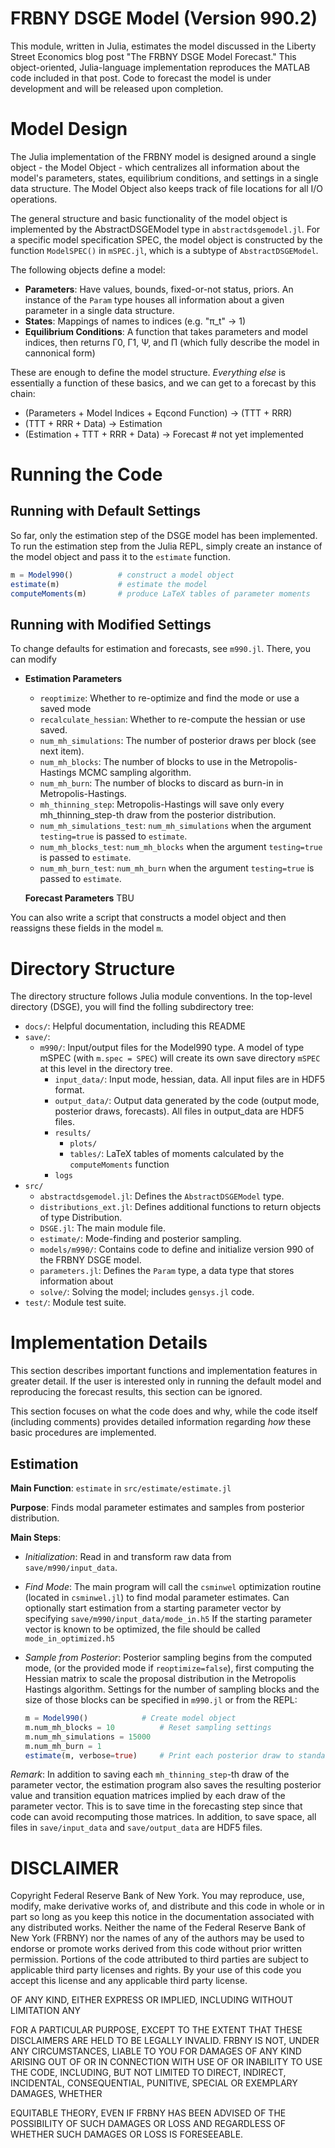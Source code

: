 # FRBNY DSGE Model (Version 990.2)

This module, written in Julia, estimates the model discussed in the
Liberty Street Economics blog post "The FRBNY DSGE Model Forecast."
This object-oriented, Julia-language implementation reproduces the
MATLAB code included in that post. Code to forecast the model is under
development and will be released upon completion.

# Model Design

The Julia implementation of the FRBNY model is designed around a
single object - the Model Object - which centralizes all information
about the model's parameters, states, equilibrium conditions, and
settings in a single data structure. The Model Object also keeps track
of file locations for all I/O operations. 

The general structure and basic functionality of the model object is
implemented by the AbstractDSGEModel type in
`abstractdsgemodel.jl`. For a specific model specification SPEC, the
model object is constructed by the function `ModelSPEC()` in
`mSPEC.jl`, which is a subtype of `AbstractDSGEModel`.

The following objects define a model:

- __Parameters__: Have values, bounds, fixed-or-not status, priors. An
  instance of the `Param` type houses all information about a given
  parameter in a single data structure.
- __States__: Mappings of names to indices (e.g. "π_t" -> 1)
- __Equilibrium Conditions__: A function that takes parameters and model
  indices, then returns Γ0, Γ1, Ψ, and Π (which fully describe the model in cannonical form)

These are enough to define the model structure. _Everything else_ is
essentially a function of these basics, and we can get to a forecast by
this chain:

- (Parameters + Model Indices + Eqcond Function) -> (TTT + RRR)
- (TTT + RRR + Data) -> Estimation
- (Estimation + TTT + RRR + Data) -> Forecast      # not yet implemented


# Running the Code

## Running with Default Settings

So far, only the estimation step of the DSGE model has been
implemented. To run the estimation step from the Julia REPL, simply
create an instance of the model object and pass it to the `estimate`
function.

```julia
m = Model990()          # construct a model object
estimate(m)             # estimate the model
computeMoments(m)       # produce LaTeX tables of parameter moments
```


## Running with Modified Settings

To change defaults for estimation and forecasts, see `m990.jl`. There, you can modify

- **Estimation Parameters**
  - `reoptimize`: Whether to re-optimize and find the mode or use a saved mode
  - `recalculate_hessian`: Whether to re-compute the hessian or use saved.
  - `num_mh_simulations`: The number of posterior draws per block (see next item).
  - `num_mh_blocks`: The number of blocks to use in the Metropolis-Hastings MCMC sampling algorithm.
  - `num_mh_burn`: The number of blocks to discard as burn-in in Metropolis-Hastings.
  - `mh_thinning_step`: Metropolis-Hastings will save only every mh_thinning_step-th draw from the posterior distribution.
  - `num_mh_simulations_test`: `num_mh_simulations` when the argument `testing=true` is passed to `estimate`.
  - `num_mh_blocks_test`: `num_mh_blocks` when the argument `testing=true` is passed to `estimate`.
  - `num_mh_burn_test`: `num_mh_burn` when the argument `testing=true` is passed to `estimate`.

  **Forecast Parameters**
  TBU 

You can also write a script that constructs a model object and then reassigns these fields in the model `m`.

# Directory Structure

The directory structure follows Julia module conventions. In the
top-level directory (DSGE), you will find the folling subdirectory
tree:

  - `docs/`: Helpful documentation, including this README
  - `save/`: 
     - `m990/`: Input/output files for the Model990 type. A model of
       type mSPEC (with `m.spec = SPEC`) will create its own save directory `mSPEC` at this
       level in the directory tree.
        - `input_data/`: Input mode, hessian, data. All input files are in HDF5 format.
     	- `output_data/`: Output data generated by the code (output
               mode, posterior draws, forecasts). All files in
               output_data are HDF5 files.
     	- `results/`
       	  - `plots/`
       	  - `tables/`: LaTeX tables of moments calculated by the `computeMoments` function
     	- `logs`
  - `src/`
     - `abstractdsgemodel.jl`: Defines the `AbstractDSGEModel` type.
     - `distributions_ext.jl`: Defines additional functions to return objects of type Distribution.
     - `DSGE.jl`: The main module file.
     - `estimate/`: Mode-finding and posterior sampling.
     - `models/m990/`: Contains code to define and initialize version 990 of the FRBNY DSGE model.
     - `parameters.jl`: Defines the `Param` type, a data type that stores information about
     - `solve/`: Solving the model; includes `gensys.jl` code.
  - `test/`: Module test suite.
   

# Implementation Details

This section describes important functions and implementation features in greater detail. If the user
is interested only in running the default model and reproducing the forecast
results, this section can be ignored.

This section focuses on what the code does and why, while the code itself
(including comments) provides detailed information regarding *how* these basic
procedures are implemented.


## Estimation

**Main Function**: `estimate` in `src/estimate/estimate.jl`

**Purpose**: Finds modal parameter estimates and samples from posterior distribution. 

**Main Steps**: 

- *Initialization*: Read in and transform raw data from `save/m990/input_data`. 

- *Find Mode*: The main program will call the `csminwel` optimization
  routine (located in `csminwel.jl`) to find modal parameter
  estimates. Can optionally start estimation from a starting parameter
  vector by specifying `save/m990/input_data/mode_in.h5` If the
  starting parameter vector is known to be optimized, the file should
  be called `mode_in_optimized.h5`

- *Sample from Posterior*: Posterior sampling begins from the computed
  mode, (or the provided mode if `reoptimize=false`), first computing
  the Hessian matrix to scale the proposal distribution in the
  Metropolis Hastings algorithm. Settings for the number of sampling
  blocks and the size of those blocks can be specified in
  `m990.jl` or from the REPL:

  ```julia
  m = Model990()			# Create model object
  m.num_mh_blocks = 10			# Reset sampling settings
  m.num_mh_simulations = 15000
  m.num_mh_burn = 1			
  estimate(m, verbose=true)		# Print each posterior draw to standard out
  ```

*Remark*: In addition to saving each `mh_thinning_step`-th draw of the parameter vector, the
estimation program also saves the resulting posterior value and transition
equation matrices implied by each draw of the parameter vector. This is to save
time in the forecasting step since that code can avoid recomputing those
matrices. In addition, to save space, all files in `save/input_data` and `save/output_data` are HDF5 files.

# DISCLAIMER

Copyright Federal Reserve Bank of New York.  You may reproduce, use, modify,
make derivative works of, and distribute and this code in whole or in part so
long as you keep this notice in the documentation associated with any
distributed works.   Neither the name of the Federal Reserve Bank of New York
(FRBNY) nor the names of any of the authors may be used to endorse or promote
works derived from this code without prior written permission.  Portions of the
code attributed to third parties are subject to applicable third party licenses
and rights.  By your use of this code you accept this license and any
applicable third party license.


OF ANY KIND, EITHER EXPRESS OR IMPLIED, INCLUDING WITHOUT LIMITATION ANY

FOR A PARTICULAR PURPOSE, EXCEPT TO THE EXTENT THAT THESE DISCLAIMERS ARE HELD
TO BE LEGALLY INVALID.  FRBNY IS NOT, UNDER ANY CIRCUMSTANCES, LIABLE TO YOU
FOR DAMAGES OF ANY KIND ARISING OUT OF OR IN CONNECTION WITH USE OF OR
INABILITY TO USE THE CODE, INCLUDING, BUT NOT LIMITED TO DIRECT, INDIRECT,
INCIDENTAL, CONSEQUENTIAL, PUNITIVE, SPECIAL OR EXEMPLARY DAMAGES, WHETHER

EQUITABLE THEORY, EVEN IF FRBNY HAS BEEN ADVISED OF THE POSSIBILITY OF SUCH
DAMAGES OR LOSS AND REGARDLESS OF WHETHER SUCH DAMAGES OR LOSS IS FORESEEABLE.


